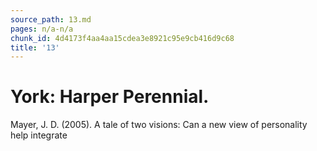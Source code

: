 ```yaml
---
source_path: 13.md
pages: n/a-n/a
chunk_id: 4d4173f4aa4aa15cdea3e8921c95e9cb416d9c68
title: '13'
---
```

# York: Harper Perennial.

Mayer, J. D. (2005). A tale of two visions: Can a new view of personality help integrate
